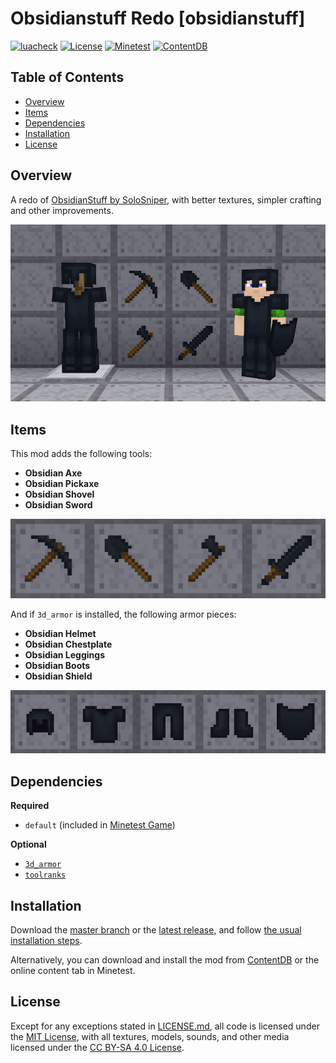 # Obsidianstuff Redo [obsidianstuff]

[![luacheck](https://github.com/OgelGames/obsidianstuff/workflows/luacheck/badge.svg)](https://github.com/OgelGames/obsidianstuff/actions)
[![License](https://img.shields.io/badge/License-MIT%20and%20CC%20BY--SA%204.0-green.svg)](LICENSE.md)
[![Minetest](https://img.shields.io/badge/Minetest-5.0+-blue.svg)](https://www.minetest.net)
[![ContentDB](https://content.minetest.net/packages/OgelGames/obsidianstuff/shields/downloads/)](https://content.minetest.net/packages/OgelGames/obsidianstuff/)

## Table of Contents

- [Overview](#overview)
- [Items](#items)
- [Dependencies](#dependencies)
- [Installation](#installation)
- [License](#license)

## Overview

A redo of [ObsidianStuff by SoloSniper](https://content.minetest.net/packages/SoloSniper/obsidianstuff), with better textures, simpler crafting and other improvements. 

![Overview Screenshot](images/overview.png?raw=true "Overview Screenshot")

## Items

This mod adds the following tools:

- **Obsidian Axe**
- **Obsidian Pickaxe**
- **Obsidian Shovel**
- **Obsidian Sword**

![Obsidian Tools](images/tools.png?raw=true "Obsidian Tools")

And if `3d_armor` is installed, the following armor pieces:

- **Obsidian Helmet**
- **Obsidian Chestplate**
- **Obsidian Leggings**
- **Obsidian Boots**
- **Obsidian Shield**

![Obsidian Armor](images/armor.png?raw=true "Obsidian Armor")

## Dependencies

**Required**

- `default` (included in [Minetest Game](https://github.com/minetest/minetest_game))

**Optional**

- [`3d_armor`](https://github.com/minetest-mods/3d_armor)
- [`toolranks`](https://github.com/lisacvuk/minetest-toolranks)

## Installation

Download the [master branch](https://github.com/OgelGames/obsidianstuff/archive/master.zip) or the [latest release](https://github.com/OgelGames/obsidianstuff/releases), and follow [the usual installation steps](https://wiki.minetest.net/Installing_Mods).

Alternatively, you can download and install the mod from [ContentDB](https://content.minetest.net/packages/OgelGames/obsidianstuff) or the online content tab in Minetest.

## License

Except for any exceptions stated in [LICENSE.md](LICENSE.md#exceptions), all code is licensed under the [MIT License](LICENSE.md#mit-license), with all textures, models, sounds, and other media licensed under the [CC BY-SA 4.0 License](LICENSE.md#cc-by-sa-40-license). 

